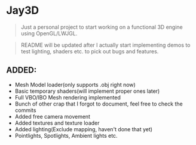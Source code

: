 Jay3D
=====

><p>Just a personal project to start working on a functional 3D engine using OpenGL/LWJGL.</p>

><p>README will be updated after I actually start implementing demos to test lighting, shaders etc. to pick out bugs and features.</p>

ADDED:
-----
 - Mesh Model loader(only supports .obj right now)
 - Basic temporary shaders(will implement proper ones later)
 - Full VBO/IBO Mesh rendering implemented
 - Bunch of other crap that I forgot to document, feel free to check the commits
 - Added free camera movement
 - Added textures and texture loader
 - Added lighting(Exclude mapping, haven't done that yet)
  - Pointlights, Spotlights, Ambient lights etc.
